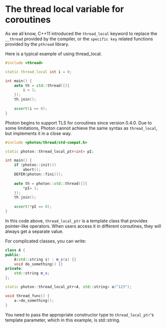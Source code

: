# The thread local variable for coroutines

As we all know, C++11 introduced the `thread_local` keyword to replace the `__thread` provided by the compiler,
or the `specific key` related functions provided by the `pthread` library.

Here is a typical example of using thread_local.

```c++
#include <thread>

static thread_local int i = 0;

int main() {
    auto th = std::thread([]{
        i = 1;
    });
    th.join();
    
    assert(i == 0);
}
```

Photon begins to support TLS for coroutines since version 0.4.0. Due to some limitations, Photon cannot achieve the
same syntax as `thread_local`, but implements it in a close way.

```c++
#include <photon/thread/std-compat.h>

static photon::thread_local_ptr<int> pI;

int main() {
    if (photon::init())
        abort();
    DEFER(photon::fini());
    
    auto th = photon::std::thread([]{
        *pI= 1;
    });
    th.join();
    
    assert(*pI == 0);
}
```

In this code above, `thread_local_ptr` is a template class that provides pointer-like operators.
When users access it in different coroutines, they will always get a separate value.

For complicated classes, you can write:

```c++
class A {
public:
    A(std::string s) : m_s(s) {}
    void do_something() {}
private:
    std::string m_s;
};

static photon::thread_local_ptr<A, std::string> a("123");

void thread_func() {
    a->do_something();
}
```

You need to pass the appropriate constructor type to `thread_local_ptr`'s template parameter, which in this example, is std::string.
